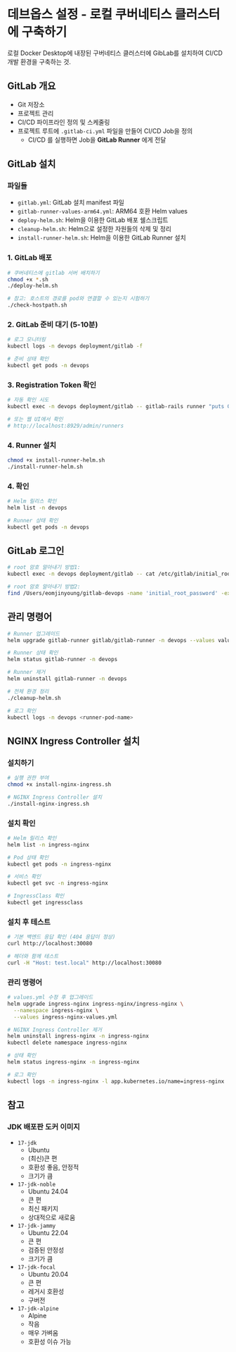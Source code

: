 # 데브옵스 설정 - 로컬 쿠버네티스 클러스터에 구축하기

로컬 Docker Desktop에 내장된 구버네티스 클러스터에 GibLab를 설치하여 CI/CD 개발 환경을 구축하는 것.

## GitLab 개요

- Git 저장소
- 프로젝트 관리
- CI/CD 파이프라인 정의 및 스케줄링
- 프로젝트 루트에 `.gitlab-ci.yml` 파일을 만들어 CI/CD Job을 정의
  - CI/CD 를 실행하면 Job을 **GitLab Runner** 에게 전달

## GitLab 설치

### 파일들

- `gitlab.yml`: GitLab 설치 manifest 파일
- `gitlab-runner-values-arm64.yml`: ARM64 호환 Helm values
- `deploy-helm.sh`: Helm을 이용한 GitLab 배포 쉘스크립트
- `cleanup-helm.sh`: Helm으로 설정한 자원들의 삭제 및 정리
- `install-runner-helm.sh`: Helm을 이용한 GitLab Runner 설치

### 1. GitLab 배포

```bash
# 쿠버네티스에 gitlab 서버 배치하기
chmod +x *.sh
./deploy-helm.sh

# 참고: 호스트의 경로를 pod와 연결할 수 있는지 시험하기
./check-hostpath.sh
```

### 2. GitLab 준비 대기 (5-10분)

```bash
# 로그 모니터링
kubectl logs -n devops deployment/gitlab -f

# 준비 상태 확인
kubectl get pods -n devops
```

### 3. Registration Token 확인

```bash
# 자동 확인 시도
kubectl exec -n devops deployment/gitlab -- gitlab-rails runner "puts Gitlab::CurrentSettings.runners_registration_token"

# 또는 웹 UI에서 확인
# http://localhost:8929/admin/runners
```

### 4. Runner 설치

```bash
chmod +x install-runner-helm.sh
./install-runner-helm.sh
```

### 4. 확인

```bash
# Helm 릴리스 확인
helm list -n devops

# Runner 상태 확인
kubectl get pods -n devops
```

## GitLab 로그인

```bash
# root 암호 알아내기 방법1:
kubectl exec -n devops deployment/gitlab -- cat /etc/gitlab/initial_root_password

# root 암호 알아내기 방법2:
find /Users/eomjinyoung/gitlab-devops -name 'initial_root_password' -exec cat {} \;
```

## 관리 명령어

```bash
# Runner 업그레이드
helm upgrade gitlab-runner gitlab/gitlab-runner -n devops --values values-arm64.yml

# Runner 상태 확인
helm status gitlab-runner -n devops

# Runner 제거
helm uninstall gitlab-runner -n devops

# 전체 환경 정리
./cleanup-helm.sh

# 로그 확인
kubectl logs -n devops <runner-pod-name>
```

## NGINX Ingress Controller 설치

### 설치하기

```bash
# 실행 권한 부여
chmod +x install-nginx-ingress.sh

# NGINX Ingress Controller 설치
./install-nginx-ingress.sh
```

### 설치 확인

```bash
# Helm 릴리스 확인
helm list -n ingress-nginx

# Pod 상태 확인
kubectl get pods -n ingress-nginx

# 서비스 확인
kubectl get svc -n ingress-nginx

# IngressClass 확인
kubectl get ingressclass
```

### 설치 후 테스트

```bash
# 기본 백엔드 응답 확인 (404 응답이 정상)
curl http://localhost:30080

# 헤더와 함께 테스트
curl -H "Host: test.local" http://localhost:30080
```

### 관리 명령어

```bash
# values.yml 수정 후 업그레이드
helm upgrade ingress-nginx ingress-nginx/ingress-nginx \
  --namespace ingress-nginx \
  --values ingress-nginx-values.yml

# NGINX Ingress Controller 제거
helm uninstall ingress-nginx -n ingress-nginx
kubectl delete namespace ingress-nginx

# 상태 확인
helm status ingress-nginx -n ingress-nginx

# 로그 확인
kubectl logs -n ingress-nginx -l app.kubernetes.io/name=ingress-nginx
```


## 참고

### JDK 배포판 도커 이미지

- `17-jdk`
  - Ubuntu
  - (최신)큰 편
  - 호환성 좋음, 안정적
  - 크기가 큼
- `17-jdk-noble`
  - Ubuntu 24.04
  - 큰 편
  - 최신 패키지
  - 상대적으로 새로움
- `17-jdk-jammy`
  - Ubuntu 22.04
  - 큰 편
  - 검증된 안정성
  - 크기가 큼
- `17-jdk-focal`
  - Ubuntu 20.04
  - 큰 편
  - 레거시 호환성
  - 구버전
- `17-jdk-alpine`
  - Alpine
  - 작음
  - 매우 가벼움
  - 호환성 이슈 가능
